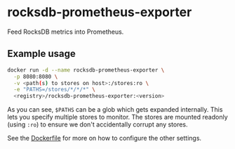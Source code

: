# rocksdb-prometheus-exporter
Feed RocksDB metrics into Prometheus.

## Example usage

```sh
docker run -d --name rocksdb-prometheus-exporter \
  -p 8080:8080 \
  -v <path(s) to stores on host>:/stores:ro \
  -e "PATHS=/stores/*/*/*" \
  <registry>/rocksdb-prometheus-exporter:<version>
```

As you can see, `$PATHS` can be a glob which gets expanded internally. This lets you specify multiple stores to monitor. The stores are mounted readonly (using `:ro`) to ensure we don't accidentally corrupt any stores.

See the [Dockerfile](Dockerfile) for more on how to configure the other settings.
